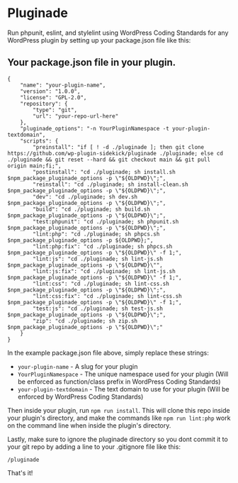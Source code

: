 # Pluginade

Run phpunit, eslint, and stylelint using WordPress Coding Standards for any WordPress plugin by setting up your package.json file like this:

## Your package.json file in your plugin.
```
{
	"name": "your-plugin-name",
	"version": "1.0.0",
	"license": "GPL-2.0",
	"repository": {
		"type": "git",
		"url": "your-repo-url-here"
	},
	"pluginade_options": "-n YourPluginNamespace -t your-plugin-textdomain",
	"scripts": {
		"preinstall": "if [ ! -d ./pluginade ]; then git clone https://github.com/wp-plugin-sidekick/pluginade ./pluginade; else cd ./pluginade && git reset --hard && git checkout main && git pull origin main;fi;",
		"postinstall": "cd ./pluginade; sh install.sh $npm_package_pluginade_options -p \"${OLDPWD}\";",
		"reinstall": "cd ./pluginade; sh install-clean.sh $npm_package_pluginade_options -p \"${OLDPWD}\";",
		"dev": "cd ./pluginade; sh dev.sh $npm_package_pluginade_options -p \"${OLDPWD}\";",
		"build": "cd ./pluginade; sh build.sh $npm_package_pluginade_options -p \"${OLDPWD}\";",
		"test:phpunit": "cd ./pluginade; sh phpunit.sh $npm_package_pluginade_options -p \"${OLDPWD}\";",
		"lint:php": "cd ./pluginade; sh phpcs.sh $npm_package_pluginade_options -p ${OLDPWD};",
		"lint:php:fix": "cd ./pluginade; sh phpcs.sh $npm_package_pluginade_options -p \"${OLDPWD}\" -f 1;",
		"lint:js": "cd ./pluginade; sh lint-js.sh $npm_package_pluginade_options -p \"${OLDPWD}\"",
		"lint:js:fix": "cd ./pluginade; sh lint-js.sh $npm_package_pluginade_options -p \"${OLDPWD}\" -f 1;",
		"lint:css": "cd ./pluginade; sh lint-css.sh $npm_package_pluginade_options -p \"${OLDPWD}\";",
		"lint:css:fix": "cd ./pluginade; sh lint-css.sh $npm_package_pluginade_options -p \"${OLDPWD}\" -f 1;",
		"test:js": "cd ./pluginade; sh test-js.sh $npm_package_pluginade_options -p \"${OLDPWD}\";",
		"zip": "cd ./pluginade; sh zip.sh $npm_package_pluginade_options -p \"${OLDPWD}\";"
	}
}
```

In the example package.json file above, simply replace these strings:

- `your-plugin-name` - A slug for your plugin
- `YourPluginNamespace` - The unique namespace used for your plugin (Will be enforced as function/class prefix in WordPress Coding Standards)
- `your-plugin-textdomain` - The text domain to use for your plugin (Will be enforced by WordPress Coding Standards)

Then inside your plugin, run `npm run install`. This will clone this repo inside your plugin's directory, and make the commands like `npm run lint:php` work on the command line when inside the plugin's directory.

Lastly, make sure to ignore the pluginade directory so you dont commit it to your git repo by adding a line to your .gitignore file like this:

```
/pluginade
```

That's it!